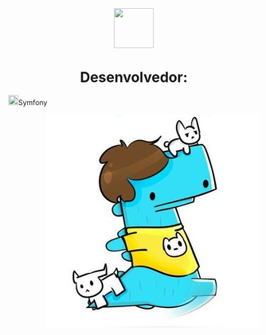 <html>
<head>
 <div align="center"><img src="https://freeiconshop.com/wp-content/uploads/edd/code-flat.png" height="80" width="80" >
  <h1>
    Desenvolvedor:
  </h1>
  </div>
  </head>
<body>
  <div class="row">

  <img id="img1" src="https://img.icons8.com/color/452/symfony.png" height="20" width="20"><label>Symfony</label>
       <div align="right">
 <img src="123.jpg">
  </div>
  </div>

  </body>
</html>
<!--
**isaacoliveira1/isaacoliveira1** is a ✨ _special_ ✨ repository because its `README.md` (this file) appears on your GitHub profile.

Here are some ideas to get you started:

- 🔭 I’m currently working on ...
- 🌱 I’m currently learning ...
- 👯 I’m looking to collaborate on ...
- 🤔 I’m looking for help with ...
- 💬 Ask me about ...
- 📫 How to reach me: ...
- 😄 Pronouns: ...
- ⚡ Fun fact: ...
-->

